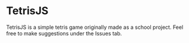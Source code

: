# TetrisJS
TetrisJS is a simple tetris game originally made as a school project.
Feel free to make suggestions under the Issues tab.
